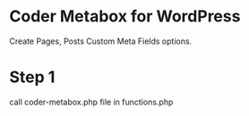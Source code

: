# Coder Metabox for WordPress
 Create Pages, Posts Custom Meta Fields options.

# Step 1
call coder-metabox.php file in functions.php

